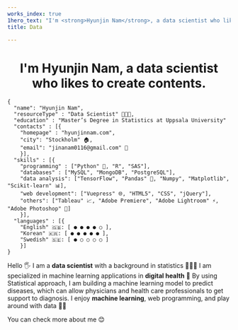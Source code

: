 ```yaml
---
works_index: true
1hero_text: "I'm <strong>Hyunjin Nam</strong>, a data scientist who likes to create contents."
title: Data

---
```


<h1 align="center"> I'm <strong>Hyunjin Nam</strong>, a data scientist who likes to create contents. </h1>





    {
      "name": "Hyunjin Nam", 
      "resourceType" : "Data Scientist" 👩🏻‍💻,
      "education" : "Master’s Degree in Statistics at Uppsala University"
      "contacts" : [{ 
        "homepage" : "hyunjinnam.com",
        "city": "Stockholm" 🏠,
        "email": "jinanam0116@gmail.com" 💌
        }],
      "skills" : [{
        "programming" : ["Python" 🐍, "R", "SAS"],
        "databases" : ["MySQL", "MongoDB", "PostgreSQL"],
        "data analysis": ["TensorFlow", "Pandas" 🐼, "Numpy", "Matplotlib", "Scikit-learn" 📊],
        "web development": ["Vuepress" 🌐, "HTML5", "CSS", "jQuery"],
        "others": ["Tableau" 📈, "Adobe Premiere", "Adobe Lightroom" ⚡, "Adobe Photoshop" 📸]
        }],
      "languages" : [{
        "English" 🇬🇧: [ ● ● ● ● ○ ],
        "Korean" 🇰🇷: [ ● ● ● ● ● ],
        "Swedish" 🇸🇪: [ ● ○ ○ ○ ○ ]
        }]
    }



Hello 🖐️️ I am a <strong>data scientist</strong> with a background in statistics 👩🏻‍💻 I am specialized in machine learning applications in <strong>digital health</strong> 💊 By using Statistical approach, I am building a machine learning model to predict diseases, which can allow physicians and health care professionals to get support to diagnosis. I enjoy <strong>machine learning</strong>, web programming, and play around with data 🕺🏻


You can check more about me 😊




<Hero :text="$page.frontmatter.hero_text" />
<WorksList />


